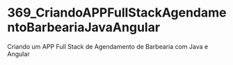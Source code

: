 # 369_CriandoAPPFullStackAgendamentoBarbeariaJavaAngular
Criando um APP Full Stack de Agendamento de Barbearia com Java e Angular
